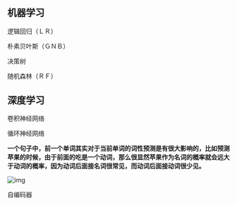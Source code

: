 # 

## 机器学习

逻辑回归（ＬＲ）

朴素贝叶斯（ＧＮＢ）

决策树

随机森林（ＲＦ）

## 深度学习

卷积神经网络

循环神经网络

**一个句子中，前一个单词其实对于当前单词的词性预测是有很大影响的，比如预测苹果的时候，由于前面的吃是一个动词，那么很显然苹果作为名词的概率就会远大于动词的概率，因为动词后面接名词很常见，而动词后面接动词很少见。**

![img](https://pic3.zhimg.com/v2-9e50e23bd3dff0d91b0198d0e6b6429a_r.jpg)

自编码器


